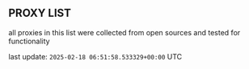## PROXY LIST

all proxies in this list were collected from open sources and tested for functionality

last update: `2025-02-18 06:51:58.533329+00:00` UTC